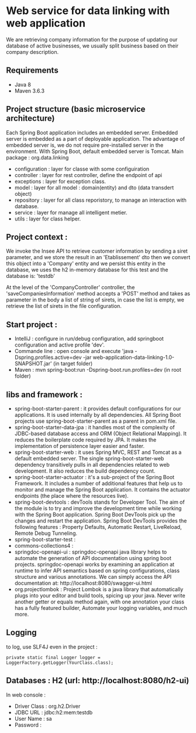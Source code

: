# Web service for data linking with web application

We are retrieving company information for the purpose of updating our database of active businesses, we usually split business based on their company description.

## Requirements
* Java 8
* Maven 3.6.3

## Project structure (basic microservice architecture)
Each Spring Boot application includes an embedded server. Embedded server is embedded as a part of deployable application. The advantage of embedded server is, we do not require pre-installed server in the environment. With Spring Boot, default embedded server is Tomcat.
Main package : org.data.linking
* configuration : layer for classe with some configuiration
* controller : layer for rest controller, define the endpoint of api
* exceptions : layer for exception class.
* model : layer for all model : domain(entity) and dto (data transdert object)
* repository : layer for all class reporistory, to manage an interaction with database.
* service : layer for manage all intelligent metier.
* utils : layer for class helper.

## Project context : 
We invoke the Insee API to retrieve customer information by sending a siret parameter, and we store the result in an 'Etablissement' dto then we convert this object into a 'Company' entity and we persist this entity in the database, we uses the h2 in-memory database for this test and the database is: 'testdb'

At the level of the 'CompanyController' controller, the 'saveCompaniesInformation' method accepts a 'POST' method and takes as parameter in the body a list of string of sirets, in case the list is empty, we retrieve the list of sirets in the file configuration.

## Start project : 
* IntelliJ : configure in run/debug configuration, add springboot configuration and active profile 'dev'.
* Commande line : open console and execute 'java -Dspring.profiles.active=dev -jar web-application-data-linking-1.0-SNAPSHOT.jar' (in target folder)
* Maven : mvn spring-boot:run -Dspring-boot.run.profiles=dev (in root folder)

## libs and framework :
* spring-boot-starter-parent : it provides default configurations for our applications. It is used internally by all dependencies. All Spring Boot projects use spring-boot-starter-parent as a parent in pom.xml file.
* spring-boot-starter-data-jpa : it handles most of the complexity of JDBC-based database access and ORM (Object Relational Mapping). It reduces the boilerplate code required by JPA. It makes the implementation of persistence layer easier and faster.
* spring-boot-starter-web : it uses Spring MVC, REST and Tomcat as a default embedded server. The single spring-boot-starter-web dependency transitively pulls in all dependencies related to web development. It also reduces the build dependency count.
* spring-boot-starter-actuator : it's a sub-project of the Spring Boot Framework. It includes a number of additional features that help us to monitor and manage the Spring Boot application. It contains the actuator endpoints (the place where the resources live).
* spring-boot-devtools : devTools stands for Developer Tool. The aim of the module is to try and improve the development time while working with the Spring Boot application. Spring Boot DevTools pick up the changes and restart the application. Spring Boot DevTools provides the following features : Property Defaults, Automatic Restart, LiveReload, Remote Debug Tunneling.
* spring-boot-starter-test : 
* commons-collections4 : 
* springdoc-openapi-ui : springdoc-openapi java library helps to automate the generation of API documentation using spring boot projects. springdoc-openapi works by examining an application at runtime to infer API semantics based on spring configurations, class structure and various annotations. We can simply access the API documentation at: http://localhost:8080/swagger-ui.html
* org.projectlombok : Project Lombok is a java library that automatically plugs into your editor and build tools, spicing up your java.
  Never write another getter or equals method again, with one annotation your class has a fully featured builder, Automate your logging variables, and much more.

## Logging
to log, use SLF4J even in the project :
```
private static final Logger logger = LoggerFactory.getLogger(YourClass.class);
```

## Databases : H2 (url: http://localhost:8080/h2-ui)
In web console :
* Driver Class : org.h2.Driver
* JDBC URL : jdbc:h2:mem:testdb
* User Name : sa
* Password :
